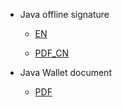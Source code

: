 * Java offline signature

  * [EN](Doc/Java_offline_signature.md)

  * [PDF_CN](Doc/Java_offline_signature_CN.pdf)

* Java Wallet document

  * [PDF](Doc/Java_wallet_doc.pdf)